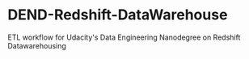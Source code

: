 # DEND-Redshift-DataWarehouse
ETL workflow for Udacity's Data Engineering Nanodegree on Redshift Datawarehousing
